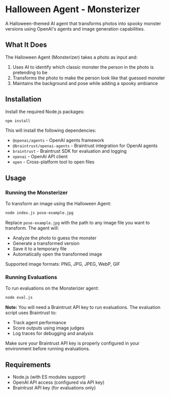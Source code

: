 # Halloween Agent - Monsterizer

A Halloween-themed AI agent that transforms photos into spooky monster versions using OpenAI's agents and image generation capabilities.

## What It Does

The Halloween Agent (Monsterizer) takes a photo as input and:
1. Uses AI to identify which classic monster the person in the photo is pretending to be
2. Transforms the photo to make the person look like that guessed monster
3. Maintains the background and pose while adding a spooky ambiance

## Installation

Install the required Node.js packages:

```bash
npm install
```

This will install the following dependencies:
- `@openai/agents` - OpenAI agents framework
- `@braintrust/openai-agents` - Braintrust integration for OpenAI agents
- `braintrust` - Braintrust SDK for evaluation and logging
- `openai` - OpenAI API client
- `open` - Cross-platform tool to open files

## Usage

### Running the Monsterizer

To transform an image using the Halloween Agent:

```bash
node index.js pose-example.jpg
```

Replace `pose-example.jpg` with the path to any image file you want to transform. The agent will:
- Analyze the photo to guess the monster
- Generate a transformed version
- Save it to a temporary file
- Automatically open the transformed image

Supported image formats: PNG, JPG, JPEG, WebP, GIF

### Running Evaluations

To run evaluations on the Monsterizer agent:

```bash
node eval.js
```

**Note:** You will need a Braintrust API key to run evaluations. The evaluation script uses Braintrust to:
- Track agent performance
- Score outputs using image judges
- Log traces for debugging and analysis

Make sure your Braintrust API key is properly configured in your environment before running evaluations.

## Requirements

- Node.js (with ES modules support)
- OpenAI API access (configured via API key)
- Braintrust API key (for evaluations only)
